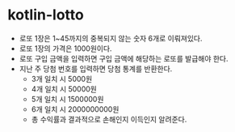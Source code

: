 # kotlin-lotto

* 로또 1장은 1~45까지의 중복되지 않는 숫자 6개로 이뤄져있다.
* 로또 1장의 가격은 1000원이다.
* 로또 구입 금액을 입력하면 구입 금액에 해당하는 로또를 발급해야 한다.
* 지난 주 당첨 번호를 입력하면 당첨 통계를 반환한다.
  * 3개 일치 시 5000원
  * 4개 일치 시 50000원
  * 5개 일치 시 1500000원
  * 6개 일치 시 2000000000원
  * 총 수익률과 결과적으로 손해인지 이득인지 알려준다.
